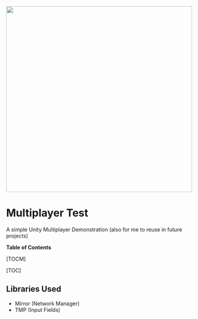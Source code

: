 <img src="https://unity3d.com/profiles/unity3d/themes/unity/images/pages/branding_trademarks/unity-tab-square-black.png" width="500" height="500" />

# Multiplayer Test

A simple Unity Multiplayer Demonstration (also for me to reuse in future projects)

**Table of Contents**

[TOCM]

[TOC]

## Libraries Used

- Mirror (Network Manager)
- TMP (Input Fields)

